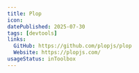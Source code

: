 ```yaml
---
title: Plop
icon:  
datePublished: 2025-07-30
tags: [devtools]
links:
  GitHub: https://github.com/plopjs/plop
  Website: https://plopjs.com/
usageStatus: inToolbox
---
```

